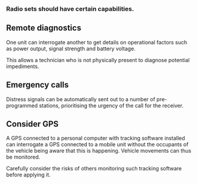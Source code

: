[Title]: # (Capabilities)
[Order]: # (8)

### Radio sets should have certain capabilities.  

## Remote diagnostics

One unit can interrogate another to get details on operational factors such as power output, signal strength and battery voltage. 

This allows a technician who is not physically present to diagnose potential impediments.

## Emergency calls

Distress signals can be automatically sent out to a number of pre-programmed stations, prioritising the urgency of the call for the receiver.

## Consider GPS

A GPS connected to a personal computer with tracking software installed can interrogate a GPS connected to a mobile unit without the occupants of the vehicle being aware that this is happening. Vehicle movements can thus be monitored. 

Carefully consider the risks of others monitoring such tracking software before applying it.


